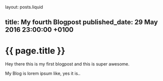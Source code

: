 layout: posts.liquid

title:   My fourth Blogpost
published_date:    29 May 2016 23:00:00 +0100
---
# {{ page.title }}

Hey there this is my first blogpost and this is super awesome.

My Blog is lorem ipsum like, yes it is..
